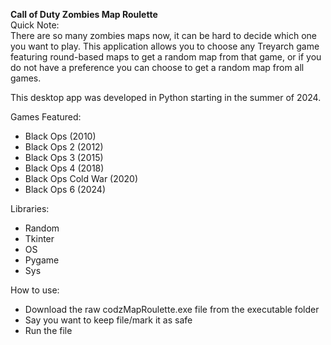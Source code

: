 **Call of Duty Zombies Map Roulette**  
Quick Note:  
There are so many zombies maps now, it can be hard to decide which one you want to play. This application allows you to choose any Treyarch game featuring round-based maps to get a random map from that game, or if you do not have a preference you can choose to get a random map from all games.

This desktop app was developed in Python starting in the summer of 2024\.

Games Featured:

* Black Ops (2010)  
* Black Ops 2 (2012)  
* Black Ops 3 (2015)  
* Black Ops 4 (2018)  
* Black Ops Cold War (2020)  
* Black Ops 6 (2024)

Libraries:

* Random  
* Tkinter  
* OS  
* Pygame
* Sys

  
How to use:

* Download the raw codzMapRoulette.exe file from the executable folder
* Say you want to keep file/mark it as safe
* Run the file

